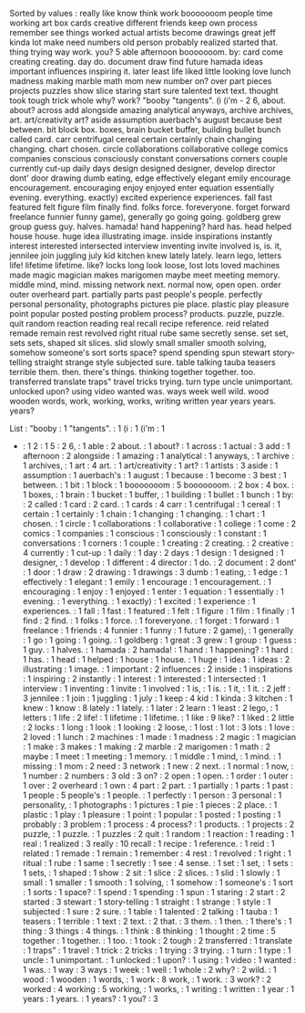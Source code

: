 Sorted by values :
really like know think work booooooom people time working art box cards creative different friends keep own process remember see things worked actual artists become drawings great jeff kinda lot make need numbers old person probably realized started that. thing trying way work. you? 5 able afternoon booooooom. by: card come creating creating. day do. document draw find future hamada ideas important influences inspiring it. later least life liked little looking love lunch madness making marble math mom new number on? over part pieces projects puzzles show slice staring start sure talented text text. thought took tough trick whole why? work? "booby "tangents". (i (i'm - 2 6, about. about? across add alongside amazing analytical anyways, archive archives, art. art/creativity art? aside assumption auerbach's august because best between. bit block box. boxes, brain bucket buffer, building bullet bunch called card. carr centrifugal cereal certain certainly chain changing changing. chart chosen. circle collaborations collaborative college comics companies conscious consciously constant conversations corners couple currently cut-up daily days design designed designer, develop director dont' door drawing dumb eating, edge effectively elegant emily encourage encouragement. encouraging enjoy enjoyed enter equation essentially evening. everything. exactly) excited experience experiences. fall fast featured felt figure film finally find. folks force. foreveryone. forget forward freelance funnier funny game), generally go going going. goldberg grew group guess guy. halves. hamada! hand happening? hard has. head helped house house. huge idea illustrating image. inside inspirations instantly interest interested intersected interview inventing invite involved is, is. it, jennilee join juggling july kid kitchen knew lately lately. learn lego, letters life! lifetime lifetime. like? locks long look loose, lost lots loved machines made magic magician makes marigomen maybe meet meeting memory. middle mind, mind. missing network next. normal now, open open. order outer overheard part. partially parts past people's people. perfectly personal personality, photographs pictures pie place. plastic play pleasure point popular posted posting problem process? products. puzzle, puzzle. quit random reaction reading real recall recipe reference. reid related remade remain rest revolved right ritual rube same secretly sense. set set, sets sets, shaped sit slices. slid slowly small smaller smooth solving, somehow someone's sort sorts space? spend spending spun stewart story-telling straight strange style subjected sure. table talking tauba teasers terrible them. then. there's things. thinking together together. too. transferred translate traps" travel tricks trying. turn type uncle unimportant. unlocked upon? using video wanted was. ways week well wild. wood wooden words, work, working, works, writing written year years years. years? 

List :
"booby : 1
"tangents". : 1
(i : 1
(i'm : 1
- : 1
2 : 1
5 : 2
6, : 1
able : 2
about. : 1
about? : 1
across : 1
actual : 3
add : 1
afternoon : 2
alongside : 1
amazing : 1
analytical : 1
anyways, : 1
archive : 1
archives, : 1
art : 4
art. : 1
art/creativity : 1
art? : 1
artists : 3
aside : 1
assumption : 1
auerbach's : 1
august : 1
because : 1
become : 3
best : 1
between. : 1
bit : 1
block : 1
booooooom : 5
booooooom. : 2
box : 4
box. : 1
boxes, : 1
brain : 1
bucket : 1
buffer, : 1
building : 1
bullet : 1
bunch : 1
by: : 2
called : 1
card : 2
card. : 1
cards : 4
carr : 1
centrifugal : 1
cereal : 1
certain : 1
certainly : 1
chain : 1
changing : 1
changing. : 1
chart : 1
chosen. : 1
circle : 1
collaborations : 1
collaborative : 1
college : 1
come : 2
comics : 1
companies : 1
conscious : 1
consciously : 1
constant : 1
conversations : 1
corners : 1
couple : 1
creating : 2
creating. : 2
creative : 4
currently : 1
cut-up : 1
daily : 1
day : 2
days : 1
design : 1
designed : 1
designer, : 1
develop : 1
different : 4
director : 1
do. : 2
document : 2
dont' : 1
door : 1
draw : 2
drawing : 1
drawings : 3
dumb : 1
eating, : 1
edge : 1
effectively : 1
elegant : 1
emily : 1
encourage : 1
encouragement. : 1
encouraging : 1
enjoy : 1
enjoyed : 1
enter : 1
equation : 1
essentially : 1
evening. : 1
everything. : 1
exactly) : 1
excited : 1
experience : 1
experiences. : 1
fall : 1
fast : 1
featured : 1
felt : 1
figure : 1
film : 1
finally : 1
find : 2
find. : 1
folks : 1
force. : 1
foreveryone. : 1
forget : 1
forward : 1
freelance : 1
friends : 4
funnier : 1
funny : 1
future : 2
game), : 1
generally : 1
go : 1
going : 1
going. : 1
goldberg : 1
great : 3
grew : 1
group : 1
guess : 1
guy. : 1
halves. : 1
hamada : 2
hamada! : 1
hand : 1
happening? : 1
hard : 1
has. : 1
head : 1
helped : 1
house : 1
house. : 1
huge : 1
idea : 1
ideas : 2
illustrating : 1
image. : 1
important : 2
influences : 2
inside : 1
inspirations : 1
inspiring : 2
instantly : 1
interest : 1
interested : 1
intersected : 1
interview : 1
inventing : 1
invite : 1
involved : 1
is, : 1
is. : 1
it, : 1
it. : 2
jeff : 3
jennilee : 1
join : 1
juggling : 1
july : 1
keep : 4
kid : 1
kinda : 3
kitchen : 1
knew : 1
know : 8
lately : 1
lately. : 1
later : 2
learn : 1
least : 2
lego, : 1
letters : 1
life : 2
life! : 1
lifetime : 1
lifetime. : 1
like : 9
like? : 1
liked : 2
little : 2
locks : 1
long : 1
look : 1
looking : 2
loose, : 1
lost : 1
lot : 3
lots : 1
love : 2
loved : 1
lunch : 2
machines : 1
made : 1
madness : 2
magic : 1
magician : 1
make : 3
makes : 1
making : 2
marble : 2
marigomen : 1
math : 2
maybe : 1
meet : 1
meeting : 1
memory. : 1
middle : 1
mind, : 1
mind. : 1
missing : 1
mom : 2
need : 3
network : 1
new : 2
next. : 1
normal : 1
now, : 1
number : 2
numbers : 3
old : 3
on? : 2
open : 1
open. : 1
order : 1
outer : 1
over : 2
overheard : 1
own : 4
part : 2
part. : 1
partially : 1
parts : 1
past : 1
people : 5
people's : 1
people. : 1
perfectly : 1
person : 3
personal : 1
personality, : 1
photographs : 1
pictures : 1
pie : 1
pieces : 2
place. : 1
plastic : 1
play : 1
pleasure : 1
point : 1
popular : 1
posted : 1
posting : 1
probably : 3
problem : 1
process : 4
process? : 1
products. : 1
projects : 2
puzzle, : 1
puzzle. : 1
puzzles : 2
quit : 1
random : 1
reaction : 1
reading : 1
real : 1
realized : 3
really : 10
recall : 1
recipe : 1
reference. : 1
reid : 1
related : 1
remade : 1
remain : 1
remember : 4
rest : 1
revolved : 1
right : 1
ritual : 1
rube : 1
same : 1
secretly : 1
see : 4
sense. : 1
set : 1
set, : 1
sets : 1
sets, : 1
shaped : 1
show : 2
sit : 1
slice : 2
slices. : 1
slid : 1
slowly : 1
small : 1
smaller : 1
smooth : 1
solving, : 1
somehow : 1
someone's : 1
sort : 1
sorts : 1
space? : 1
spend : 1
spending : 1
spun : 1
staring : 2
start : 2
started : 3
stewart : 1
story-telling : 1
straight : 1
strange : 1
style : 1
subjected : 1
sure : 2
sure. : 1
table : 1
talented : 2
talking : 1
tauba : 1
teasers : 1
terrible : 1
text : 2
text. : 2
that. : 3
them. : 1
then. : 1
there's : 1
thing : 3
things : 4
things. : 1
think : 8
thinking : 1
thought : 2
time : 5
together : 1
together. : 1
too. : 1
took : 2
tough : 2
transferred : 1
translate : 1
traps" : 1
travel : 1
trick : 2
tricks : 1
trying : 3
trying. : 1
turn : 1
type : 1
uncle : 1
unimportant. : 1
unlocked : 1
upon? : 1
using : 1
video : 1
wanted : 1
was. : 1
way : 3
ways : 1
week : 1
well : 1
whole : 2
why? : 2
wild. : 1
wood : 1
wooden : 1
words, : 1
work : 8
work, : 1
work. : 3
work? : 2
worked : 4
working : 5
working, : 1
works, : 1
writing : 1
written : 1
year : 1
years : 1
years. : 1
years? : 1
you? : 3
